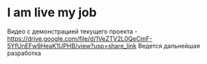 # I am live my job 

Видео с демонстрацией текущего проекта - https://drive.google.com/file/d/1VeZTV2L0QeCmF-5YfUnEFw9HeaK1UPHB/view?usp=share_link
Ведется дальнейшая разработка 
